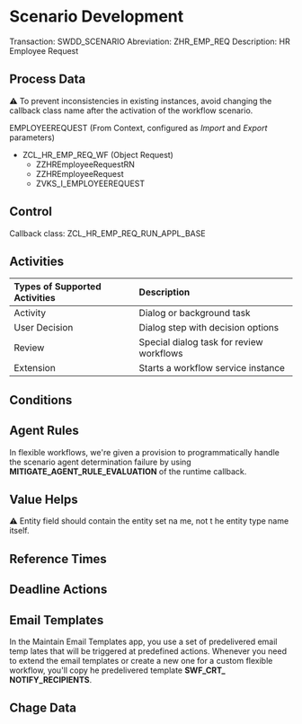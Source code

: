 # Scenario Development
Transaction: SWDD_SCENARIO
Abreviation: ZHR_EMP_REQ
Description: HR Employee Request

## Process Data

⚠️ To prevent inconsistencies in existing instances, avoid changing the callback class name after the activation of the workflow scenario.

EMPLOYEEREQUEST (From Context, configured as _Import_ and _Export_ parameters)
- ZCL_HR_EMP_REQ_WF (Object Request)
  - ZZHREmployeeRequestRN
  - ZZHREmployeeRequest
  - ZVKS_I_EMPLOYEEREQUEST

## Control

Callback class: ZCL_HR_EMP_REQ_RUN_APPL_BASE 

## Activities

|Types of Supported Activities | Description                                 |
|:-----------------------------|:------------------------------------------- |
| Activity                     | Dialog or background task                   |
| User Decision                | Dialog step with decision options           |
| Review                       | Special dialog task for review workflows    |
| Extension                    | Starts a workflow service instance          |

## Conditions

## Agent Rules

In flexible workflows, we're given a provision to programmatically handle the scenario agent determination failure by using **MITIGATE_AGENT_RULE_EVALUATION** of the runtime callback.

## Value Helps

⚠️ Entity field should contain the entity set na me, not t he entity type name itself.

## Reference Times

## Deadline Actions

## Email Templates

In the Maintain Email Templates app, you use a set of predelivered email temp lates that will be triggered at predefined actions. Whenever you need to extend the email templates or create a new one for a custom flexible workflow, you'll copy he predelivered template **SWF_CRT_ NOTIFY_RECIPIENTS**.

## Chage Data
